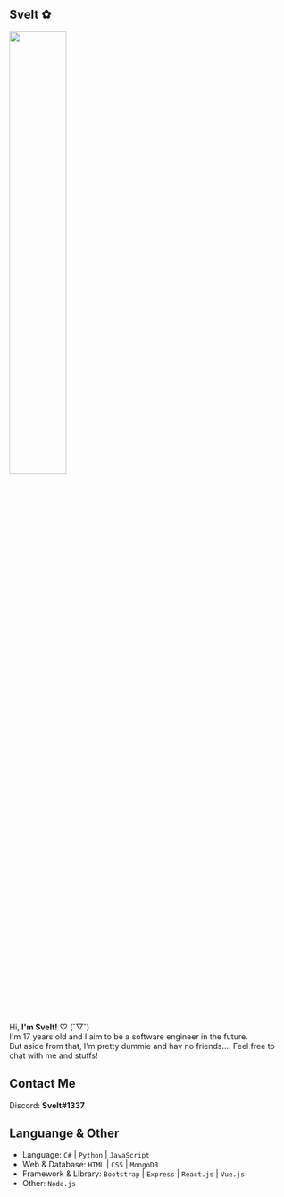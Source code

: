 ## Svelt ✿
<p align="left">
  <img src="https://64.media.tumblr.com/047e6fe6b0d97a256c4ec4f4e3f49092/tumblr_ngjuq8CzFH1u59cglo1_500.gifv" width="45%" >
</p>
Hi, <strong>I'm Svelt!</strong> ♡ (˘▽˘) <br> 
I'm 17 years old and I aim to be a software engineer in the future. <br> But aside from that, I'm pretty dummie and hav no friends.... Feel free to chat with me and stuffs!

## Contact Me
Discord: **Svelt#1337**

## Languange & Other
* Language: `C#` | `Python` | `JavaScript`
* Web & Database: `HTML` | `CSS` | `MongoDB`
* Framework & Library: `Bootstrap` | `Express` | `React.js` | `Vue.js`
* Other: `Node.js`

